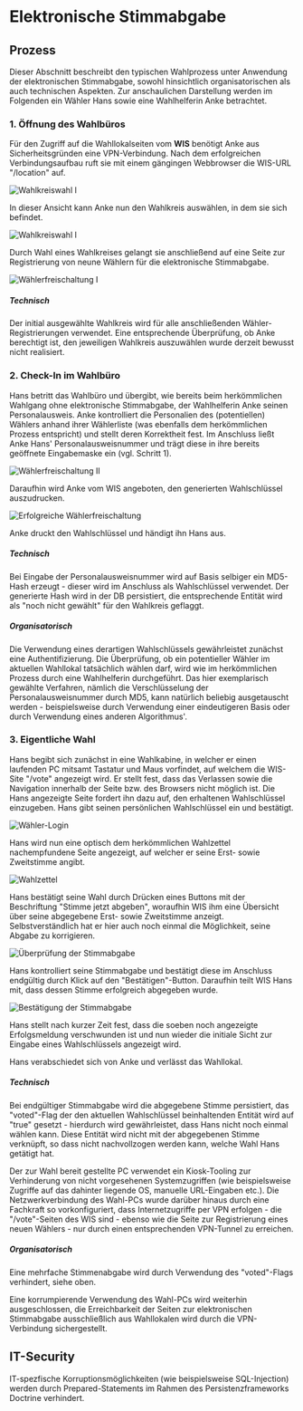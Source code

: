 # Elektronische Stimmabgabe

## Prozess

Dieser Abschnitt beschreibt den typischen Wahlprozess unter Anwendung der elektronischen Stimmabgabe, sowohl hinsichtlich organisatorischen als auch technischen Aspekten.
Zur anschaulichen Darstellung werden im Folgenden ein Wähler Hans sowie eine Wahlhelferin Anke betrachtet.

### 1. Öffnung des Wahlbüros

Für den Zugriff auf die Wahllokalseiten vom **WIS** benötigt Anke aus Sicherheitsgründen eine VPN-Verbindung. Nach dem erfolgreichen Verbindungsaufbau ruft sie mit einem gängingen Webbrowser die WIS-URL "/location" auf.

![Wahlkreiswahl I](screenshots/screenshot_5.png)

In dieser Ansicht kann Anke nun den Wahlkreis auswählen, in dem sie sich befindet.

![Wahlkreiswahl I](screenshots/screenshot_6.png)

Durch Wahl eines Wahlkreises gelangt sie anschließend auf eine Seite zur Registrierung von neune Wählern für die elektronische Stimmabgabe.

![Wählerfreischaltung I](screenshots/screenshot_7.png)

##### Technisch

Der initial ausgewählte Wahlkreis wird für alle anschließenden Wähler-Registrierungen verwendet. Eine entsprechende Überprüfung, ob Anke berechtigt ist, den jeweiligen Wahlkreis auszuwählen wurde derzeit bewusst nicht realisiert. 

### 2. Check-In im Wahlbüro

Hans betritt das Wahlbüro und übergibt, wie bereits beim herkömmlichen Wahlgang ohne elektronische Stimmabgabe, der Wahlhelferin Anke seinen Personalausweis.
Anke kontrolliert die Personalien des (potentiellen) Wählers anhand ihrer Wählerliste (was ebenfalls dem herkömmlichen Prozess entspricht) und stellt deren Korrektheit fest. Im Anschluss ließt Anke Hans' Personalausweisnummer und trägt diese in ihre bereits geöffnete Eingabemaske ein (vgl. Schritt 1).

![Wählerfreischaltung II](screenshots/screenshot_8.png)

Daraufhin wird Anke vom WIS angeboten, den generierten Wahlschlüssel auszudrucken.

![Erfolgreiche Wählerfreischaltung](screenshots/screenshot_9.png)

Anke druckt den Wahlschlüssel und händigt ihn Hans aus.

##### Technisch

Bei Eingabe der Personalausweisnummer wird auf Basis selbiger ein MD5-Hash erzeugt - dieser wird im Anschluss als Wahlschlüssel verwendet.
Der generierte Hash wird in der DB persistiert, die entsprechende Entität wird als "noch nicht gewählt" für den Wahlkreis geflaggt.

##### Organisatorisch

Die Verwendung eines derartigen Wahlschlüssels gewährleistet zunächst eine Authentifizierung. Die Überprüfung, ob ein potentieller Wähler im aktuellen Wahllokal tatsächlich wählen darf, wird wie im herkömmlichen Prozess durch eine Wahlhelferin durchgeführt.
Das hier exemplarisch gewählte Verfahren, nämlich die Verschlüsselung der Personalausweisnummer durch MD5, kann natürlich beliebig ausgetauscht werden - beispielsweise durch Verwendung einer eindeutigeren Basis oder durch Verwendung eines anderen Algorithmus'.

### 3. Eigentliche Wahl

Hans begibt sich zunächst in eine Wahlkabine, in welcher er einen laufenden PC mitsamt Tastatur und Maus vorfindet, auf welchem die WIS-Site "/vote" angezeigt wird. Er stellt fest, dass das Verlassen sowie die Navigation innerhalb der Seite bzw. des Browsers nicht möglich ist.
Die Hans angezeigte Seite fordert ihn dazu auf, den erhaltenen Wahlschlüssel einzugeben. Hans gibt seinen persönlichen Wahlschlüssel ein und bestätigt.

![Wähler-Login](screenshots/screenshot_11.png)

Hans wird nun eine optisch dem herkömmlichen Wahlzettel nachempfundene Seite angezeigt, auf welcher er seine Erst- sowie Zweitstimme angibt.

![Wahlzettel](screenshots/screenshot_12.png)

Hans bestätigt seine Wahl durch Drücken eines Buttons mit der Beschriftung "Stimme jetzt abgeben", woraufhin WIS ihm eine Übersicht über seine abgegebene Erst- sowie Zweitstimme anzeigt. Selbstverständlich hat er hier auch noch einmal die Möglichkeit, seine Abgabe zu korrigieren.

![Überprüfung der Stimmabgabe](screenshots/screenshot_13.png)

Hans kontrolliert seine Stimmabgabe und bestätigt diese im Anschluss endgültig durch Klick auf den "Bestätigen"-Button.
Daraufhin teilt WIS Hans mit, dass dessen Stimme erfolgreich abgegeben wurde.

![Bestätigung der Stimmabgabe](screenshots/screenshot_14.png)

Hans stellt nach kurzer Zeit fest, dass die soeben noch angezeigte Erfolgsmeldung verschwunden ist und nun wieder die initiale Sicht zur Eingabe eines Wahlschlüssels angezeigt wird.

Hans verabschiedet sich von Anke und verlässt das Wahllokal. 

##### Technisch

Bei endgültiger Stimmabgabe wird die abgegebene Stimme persistiert, das "voted"-Flag der den aktuellen Wahlschlüssel beinhaltenden Entität wird auf "true" gesetzt - hierdurch wird gewährleistet, dass Hans nicht noch einmal wählen kann. Diese Entität wird nicht mit der abgegebenen Stimme verknüpft, so dass nicht nachvollzogen werden kann, welche Wahl Hans getätigt hat.

Der zur Wahl bereit gestellte PC verwendet ein Kiosk-Tooling zur Verhinderung von nicht vorgesehenen Systemzugriffen (wie beispielsweise Zugriffe auf das dahinter liegende OS, manuelle URL-Eingaben etc.).
Die Netzwerkverbindung des Wahl-PCs wurde darüber hinaus durch eine Fachkraft so vorkonfiguriert, dass Internetzugriffe per VPN erfolgen - die "/vote"-Seiten des WIS sind - ebenso wie die Seite zur Registrierung eines neuen Wählers - nur durch einen entsprechenden VPN-Tunnel zu erreichen.

##### Organisatorisch

Eine mehrfache Stimmenabgabe wird durch Verwendung des "voted"-Flags verhindert, siehe oben.

Eine korrumpierende Verwendung des Wahl-PCs wird weiterhin ausgeschlossen, die Erreichbarkeit der Seiten zur elektronischen Stimmabgabe ausschließlich aus Wahllokalen wird durch die VPN-Verbindung sichergestellt.

## IT-Security

IT-spezfische Korruptionsmöglichkeiten (wie beispielsweise SQL-Injection) werden durch Prepared-Statements im Rahmen des Persistenzframeworks Doctrine verhindert.